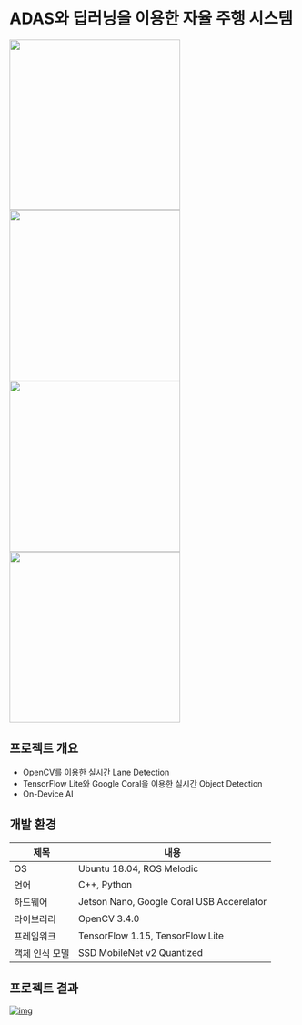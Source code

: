 # ADAS와 딥러닝을 이용한 자율 주행 시스템
<div>
<img src="https://user-images.githubusercontent.com/55565351/86766106-08db6200-c085-11ea-969b-89485ef1dd6a.jpg" width="300" height="300"/>
<img src="https://user-images.githubusercontent.com/55565351/86766129-0da01600-c085-11ea-8ec8-e24ff0bba731.jpg" width="300" height="300"/>
<img src="https://user-images.githubusercontent.com/55565351/86766137-11339d00-c085-11ea-9b58-ea8599cda6cd.jpg" width="300" height="300"/>
<img src="https://user-images.githubusercontent.com/55565351/86766140-12fd6080-c085-11ea-917b-3ac1275d4281.jpg" width="300" height="300"/>
</div>

## 프로젝트 개요
* OpenCV를 이용한 실시간 Lane Detection
* TensorFlow Lite와 Google Coral을 이용한 실시간 Object Detection 
* On-Device AI

## 개발 환경
제목 | 내용
--------- | --------
OS | Ubuntu 18.04, ROS Melodic
언어 | C++, Python
하드웨어 | Jetson Nano, Google Coral USB Accerelator
라이브러리 | OpenCV 3.4.0
프레임워크 | TensorFlow 1.15, TensorFlow Lite
객체 인식 모델 | SSD MobileNet v2 Quantized
 
 ## 프로젝트 결과
 [![img](http://img.youtube.com/vi/K70YHFUSsn0/0.jpg)](https://youtu.be/K70YHFUSsn0?t=0s "img")